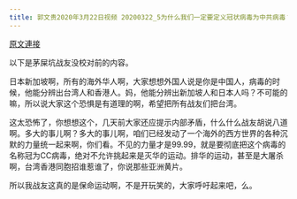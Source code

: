 ```yaml
---
title: 郭文贵2020年3月22日视频 20200322_5为什么我们一定要定义冠状病毒为中共病毒？Why we should call the corona virus
---
```


[原文連接](https://gnews.org/ThreadView/53479291)

以下是茅屎坑战友没校对前的内容。

  日本新加坡啊，所有的海外华人啊，大家想想外国人说是你是中国人，病毒的时候，他能分辨出台湾人和香港人。妈，他能分辨出新加坡人和日本人吗？不可能的嘛，所以说大家这个恐惧是有道理的啊，希望把所有战友们把台湾。

  这太恐怖了，你想想这个，几天前大家还应提示内部矛盾，什么什么战友胡说八道啊。多大的事儿啊？多大的事儿啊，咱们已经发动了一个海外的西方世界的各种沉默的力量统一起来啊，你们看。不见的力量才是99.99，就是要彻底把这个病毒的名称冠为CC病毒，绝对不允许挑起来是灭华的运动。排华的运动，甚至是大屠杀啊，台湾香港同胞招谁惹谁了，你说那些亚洲黄片。

  所以我战友这真的是保命运动啊，不是开玩笑的，大家呼吁起来吧，么。
